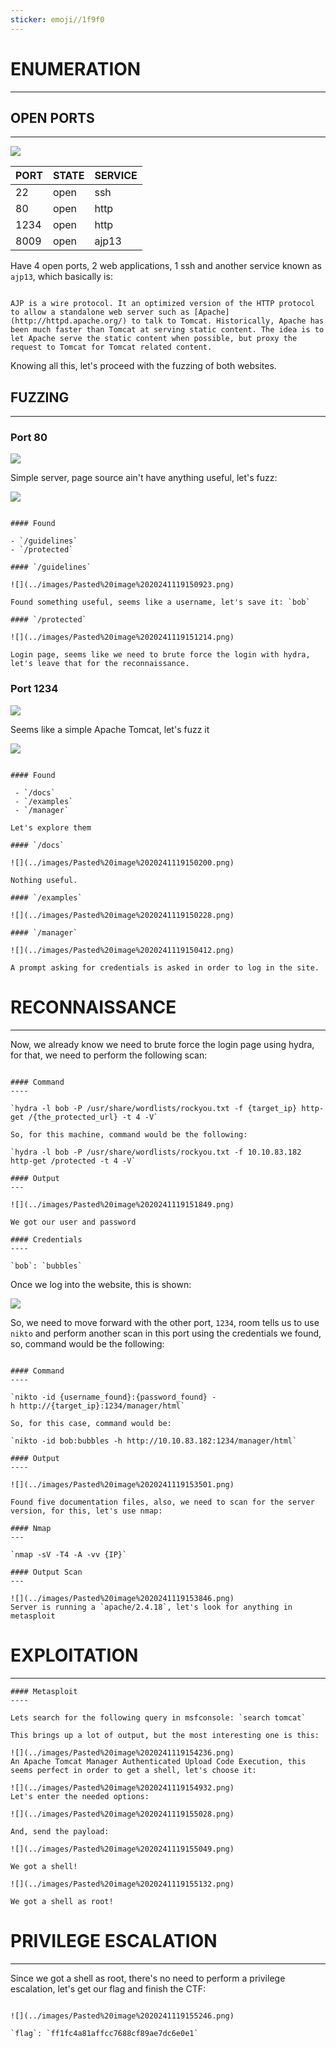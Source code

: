 ```yaml
---
sticker: emoji//1f9f0
---
```


# ENUMERATION
---

## OPEN PORTS
---

![](../images/Pasted%20image%2020241119144825.png)

| PORT | STATE | SERVICE |
| :--- | :---- | :------ |
| 22   | open  | ssh     |
| 80   | open  | http    |
| 1234 | open  | http    |
| 8009 | open  | ajp13   |

Have 4 open ports, 2 web applications, 1 ssh and another service known as `ajp13`, which basically is:

```ad-note

AJP is a wire protocol. It an optimized version of the HTTP protocol to allow a standalone web server such as [Apache](http://httpd.apache.org/) to talk to Tomcat. Historically, Apache has been much faster than Tomcat at serving static content. The idea is to let Apache serve the static content when possible, but proxy the request to Tomcat for Tomcat related content.

```

Knowing all this, let's proceed with the fuzzing of both websites.

## FUZZING
---

### Port 80


![](../images/Pasted%20image%2020241119150643.png)

Simple server, page source ain't have anything useful, let's fuzz:

![](../images/Pasted%20image%2020241119150835.png)

```ad-hint

#### Found

- `/guidelines`
- `/protected`

#### `/guidelines`

![](../images/Pasted%20image%2020241119150923.png)

Found something useful, seems like a username, let's save it: `bob`

#### `/protected`

![](../images/Pasted%20image%2020241119151214.png)

Login page, seems like we need to brute force the login with hydra, let's leave that for the reconnaissance.

```
### Port 1234

![](../images/Pasted%20image%2020241119150045.png)

Seems like a simple Apache Tomcat, let's fuzz it

![](../images/Pasted%20image%2020241119145958.png)

```ad-hint

#### Found

 - `/docs`
 - `/examples`
 - `/manager`

Let's explore them

#### `/docs`

![](../images/Pasted%20image%2020241119150200.png)

Nothing useful.

#### `/examples`

![](../images/Pasted%20image%2020241119150228.png)

#### `/manager`

![](../images/Pasted%20image%2020241119150412.png)

A prompt asking for credentials is asked in order to log in the site.
```



# RECONNAISSANCE
---

Now, we already know we need to brute force the login page using hydra, for that, we need to perform the following scan:

```ad-hint

#### Command
----

`hydra -l bob -P /usr/share/wordlists/rockyou.txt -f {target_ip} http-get /{the_protected_url} -t 4 -V`

So, for this machine, command would be the following:

`hydra -l bob -P /usr/share/wordlists/rockyou.txt -f 10.10.83.182 http-get /protected -t 4 -V`

#### Output
---

![](../images/Pasted%20image%2020241119151849.png)

We got our user and password

#### Credentials
----

`bob`: `bubbles`
```

Once we log into the website, this is shown:

![](../images/Pasted%20image%2020241119152106.png)

So, we need to move forward with the other port, `1234`, room tells us to use `nikto` and perform another scan in this port using the credentials we found, so, command would be the following:

```ad-hint

#### Command
----

`nikto -id {username_found}:{password_found} -h http://{target_ip}:1234/manager/html`

So, for this case, command would be:

`nikto -id bob:bubbles -h http://10.10.83.182:1234/manager/html`

#### Output
----

![](../images/Pasted%20image%2020241119153501.png)

Found five documentation files, also, we need to scan for the server version, for this, let's use nmap:

#### Nmap
---

`nmap -sV -T4 -A -vv {IP}`

#### Output Scan
---

![](../images/Pasted%20image%2020241119153846.png)
Server is running a `apache/2.4.18`, let's look for anything in metasploit

```


# EXPLOITATION
---

```ad-hint
#### Metasploit
----

Lets search for the following query in msfconsole: `search tomcat`

This brings up a lot of output, but the most interesting one is this:

![](../images/Pasted%20image%2020241119154236.png)
An Apache Tomcat Manager Authenticated Upload Code Execution, this seems perfect in order to get a shell, let's choose it:

![](../images/Pasted%20image%2020241119154932.png)
Let's enter the needed options:

![](../images/Pasted%20image%2020241119155028.png)

And, send the payload:

![](../images/Pasted%20image%2020241119155049.png)

We got a shell!

![](../images/Pasted%20image%2020241119155132.png)

We got a shell as root!
```







# PRIVILEGE ESCALATION
---


Since we got a shell as root, there's no need to perform a privilege escalation, let's get our flag and finish the CTF:

```ad-note

![](../images/Pasted%20image%2020241119155246.png)

`flag`: `ff1fc4a81affcc7688cf89ae7dc6e0e1`
```

